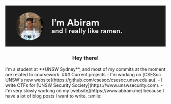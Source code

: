 ![](https://raw.githubusercontent.com/abiramen/abiramen/master/intro.png)
<h3><center>Hey there!</center></h3>
I'm a student at **UNSW Sydney**, and most of my commits at the moment are related to coursework. 
### Current projects
- I'm working on [CSESoc UNSW's new website](https://github.com/csesoc/csesoc.unsw.edu.au).
- I write CTFs for [UNSW Security Society](https://www.unswsecurity.com).
- I'm very slowly working on my [website](https://www.abiram.me) because I have a lot of blog posts I want to write. :smile: